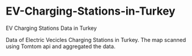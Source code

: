 # EV-Charging-Stations-in-Turkey
EV Charging Stations Data in Turkey

Data of Electric Vecicles Charging Stations in Turkey. The map scanned using Tomtom api and aggregated the data.
